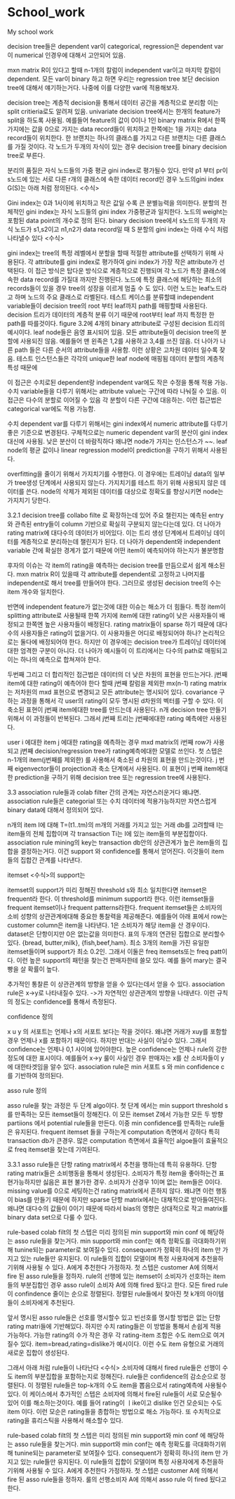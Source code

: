 # School_work
My school work


decision tree들은 dependent var이 categorical, regression은 dependent var이 numerical 인경우에 대해서 고안되어 있음.

mxn matrix R이 있다고 할때 n-1개의 칼럼이 independent var이고 마지막 칼럼이 dependent. 모든 var이 binary 하고 하면 우리는 regression tree 보단 decision tree에 대해서 얘기하는거다. 나중에 이를 다양한 var에 적용해보자.

decision tree는 계층적 decision을 통해서 데이터 공간을 계층적으로 분리함 이는 split critieria로도 알려져 있음. univariate decision tree에서는 한개의 feature가 split을 하도록 사용됨. 예를들어 feature의 값이 0이나 1인 binary matrix R에서 한쪽 가지에는 값을 0으로 가지는 data record들이 위치하고 한쪽에는 1을 가지는 data record들이 위치한다. 한 브랜치는 하나의 클래스를 가지고 다른 브랜치는 다른 클래스를 가질 것이다. 각 노드가 두개의 자식이 있는 경우 decision tree를 binary decision tree로 부른다.

분리의 품질은 자식 노드들의 가중 평균 gini index로 평가될수 있다. 만약 p1 부터 pr이 s노드에 있는 서로 다른 r개의 클래스에 속한 데이터 record인 경우 노드의gini index G(S)는 아래 처럼 정의된다.
<수식>

Gini index는 0과 1사이에 위치하고 작은 값일 수록 큰 분별능력을 의미한다. 분할의 전체적인 gini index는 자식 노드들의 gini index 가중평균과 일치한다. 노드의 weight는 포함된 data point의 개수로 정의 된다. binary decision tree에서 s노드의 두개의 자식 노드가 s1,s2이고 n1,n2가 data record일 때 S 분할의 gini index는 아래 수식 처럼 나타낼수 있다
<수식>

gini index는 tree의 특정 레벨에서 분할을 할때 적절한 attribute를 선택하기 위해 사용된다. 각 attribute를 gini index로 평가하여 gini index가 가장 작은 attribute가 선택된다. 이 접근 방식은 탑다운 방식으로 계층적으로 진행되며 각 노드가 특정 클래스에 속한 data record를 가질대 까지만 진행된다. 노드에 특정 클래스에 해당하는 최소의 records들이 있을 경우 tree의 성장을 이르게 멈출 수 도 있다. 이런 노드는 leaf노드라고 하며 노드의 주요 클래스로 라벨된다. 테스트 케이스를 분류할떄 independent variable들이 decision tree의 root 부터 leaf까지 path를 매핑할때 사용된다. decision 트리가 데이터의 계층적 분류 이기 때문에 root부터 leaf 까지 특정한 한 path를 따를것이다. figure 3.2에 4개의 binary attribute로 구성된 decision 트리의 예시이다. leaf node들은 음영 표시되어 있음. 모든 attribute들이 decision tree의 분할에 사용되진 않음. 예를들어 맨 왼족은 1,2를 사용하고 3,4를 쓰진 않음. 더 나아가 나른 path 들은 다른 순서의 attribute들을 사용함. 이런 상황은 고차원 데이터 일수록 잦음. 테스트 인스턴스들은 각각의 unique한 leaf node에 매핑됨 데이터 분할의 계층적 특성 때문에

이 접근은 수치로된 dependent랑 independent var에도 작은 수정을 통해 적용 가능. 수치 variable들을 다루기 위해서는 attribute value는 구간에 따라 나눠질 수 있음. 이 접근은 다수의 분할로 이어질 수 있음 각 분할이 다른 구간에 대응하는. 이런 접근법은 categorical var에도 적용 가능함.

수치 dependent var를 다루기 위해서는 gini index에서 numeric attribute를 다루기 좋은 기준으로 변경된다. 구체적으로는 numeric dependent var의 분산이 gini index 대신에 사용됨. 낮은 분산이 더 바람직하다 왜냐면 node가 가지는 인스턴스가 ~~. leaf node의 평균 값이나 linear regression model이 prediction을 구하기 위해서 사용된다.

overfitting을 줄이기 위해서 가지치기를 수행한다. 이 경우에는 트레이닝 data의 일부가 tree생성 단계에서 사용되지 않는다. 가지치기를 테스트 하기 위해 사용되지 않은 데이터를 쓴다. node의 삭제가 제외된 데이터를 대상으로 정확도를 향상시키면 node는 가지치기 당한다. 

3.2.1
decision tree를 collabo filte 로 확장하는데 있어 주요 챌린지는 예측된 entry와 관측된 entry들이 column 기반으로 확실히 구분되지 않는다는데 있다. 더 나아가 rating matrix에 대다수의 데이터가 비어있다. 이는 트리 생성 단계에서 트레이닝 데이터를 계층적으로 분리하는데 챌린지가 된다. 더 나아가 dependent와 independent variable 간에 확실한 경계가 없기 때문에 어떤 item이 예측되어야 하는지가 불분명함

후자의 이슈는 각 item의 rating을 예측하는 decision tree를 만듬으로서 쉽게 해소된다. mxn matrix R이 있을때 각 attribute를 dependent로 고정하고 나머지를 independent로 해서 tree를 만들어야 한다. 그러므로 생성된 decision tree의 수는 item 개수와 일치한다. 

반면에 independent feature가 없는것에 대한 이슈는 해소가 더 힘들다. 특정 item이 splitting attribute로 사용될때 한쪽 가지에 item에 대한 rating이 낮은 사용자들이 배정되고 한쪽엔 높은 사용자들이 배정된다. rating matrix들이 sparse 하기 때문에 대다수의 사용자들은 rating이 없을거다. 이 사용자들은 어디로 배정되어야 하나? 논리적으로는 둘다에 배정되어야 한다. 하지만 이 경우에는 decision tree가 트레이닝 데이터에 대한 엄격한 구분이 아니다. 더 나아가 예시들이 이 트리에서는 다수의 path로 매핑되고 이는 하나의 예측으로 합쳐져야 한다.

두번째 그리고 더 합리적인 접근법은 데이터의 더 낮은 차원의 표현을 만드는거다. j번째 item에 대한 rating이 예측어야 한다 할때 j번째 칼럼을 제외한 mx(n-1) rating matrix는 저차원의 mxd 표현으로 변경되고 모든 attribute는 명시되어 있다. covariance 구하는 과정을 통해서 각 user의 rating이 모두 명시된 d차원의 벡터를 구할 수 있다. 이 축소된 표현이 j번째 item에대한 tree를 만드는데 사용된다. n개 decision tree 만들기 위해서 이 과정들이 반복된다. 그래서 j번째 트리는 j번째에대한 rating 예측에만 사용된다. 

user i 에대한 item j 에대한 rating을 예측하는 경우 mxd matrix의 i번째 row가 사용되고 j번째 decision/regression tree가 rating예측에대한 모델로 쓰인다. 첫 스텝은 n-1개의 item(j번째를 제외한) 를 사용해서 축소된 d 차원의 표현을 만드는것이다. j 번째 eigenvector들이 projection과 축소 단계에서 사용된다. 이 표현이 j 번째 item에대한 prediction을 구하기 위해 decision tree 또는 regression tree에 사용된다.

3.3 association rule들과 colab filter 간의 관계는 자연스러운거다 왜냐면. association rule들은 categorial 또는 수치 데이터에 적용가능하지만 자연스럽게 binary data에 대해서 정의되어 있다.

n개의 item I에 대해 T=(t1..tm)의 m개의 거래를 가지고 있는 거래 db를 고려할때 I는 item들의 전체 집합이며 각 transaction Ti는 I에 있는 item들의 부분집합이다. association rule mining의 key는 transaction db안의 상관관계가 높은 item들의 집합을 결정하는거다. 이건 support 와 confidence를 통해서 얻어진다. 이것들이 item들의 집합간 관계를 나타낸다.

itemset <수식>의 support는

itemset의 support가 미리 정해진 threshold s와 최소 일치한다면 itemset은 frequent라 한다. 이 threshold를 minimum support라 한다. 이런 itemset들을 frequent itemset이나 frequent patterns라한다. frequent itemset들은 소비자의 소비 성향의 상관관계에대해 중요한 통찰력을 제공해준다.
예를들어 아래 표에서 row는 customer column은 item을 나타낸다. 1은 소비자가 해당 item을 산 경우이다. dataset은 단항이지만 0은 없는값을 의미한다. 표의 두개의 연관된 집합으로 분리할수 있다. {bread, butter,milk}, {fish,beef,ham}. 최소 3개의 item을 가진 유일한 itemset들이며 support가 최소 0.2인. 그래서 이둘은 freq itemsets또는 freq patt이다. 이런 높은 support의 패턴을 찾는건 판매자한테 쓸모 있다. 예를 들어 mary는 결국 빵을 살 확률이 높다.

추가적인 통찰른 이 상관관계의 방향을 얻을 수 있다는데서 얻을 수 있다. association rule은 x->y로 나타내질수 있다. ->가 자연적인 상관관계의 방향을 나태낸다. 이런 규칙의 정도는 confidence를 통해서 측정된다.

confidence 정의

x u y 의 서포트는 언제나 x의 서포트 보다는 작을 것이다. 왜냐면 거래가 xuy를 포함할 경우 언제나 x를 포함하기 때문이다. 하지만 반대는 사실이 아닐수 있다. 그래서 confidence는 언제나 0,1 사이에 있어야한다. 높은 confidence는 언제나 rule의 강한 정도에 대한 표시이다. 예를들어 x->y 룰이 사실인 경우 판매자는 x를 산 소비자들이 y에 대한타겟임을 알수 있다. association rule은 min 서포트 s 와 min confidence c를 기반하여 정의된다.

asso rule 정의

asso rule을 찾는 과정은 두 단계 algo이다. 첫 단계 에서는 min support threshold s를 만족하는 모든 itemset들이 정해진다. 이 모든 itemset Z에서 가능한 모든 두 방향 partiions 에서 potential rule들을 만든다. 이중 min confidence를 만족하는 rule들은 유지된다. frequent itemset 들을 구하는게 computation 측면에서 강하다 특히 transaction db가 큰경우. 많은 computation 측면에서 효율적인 algoe들이 효율적으로 freq itemset을 찾는데 기여된다.

3.3.1 
asso rule들은 단항 rating matrix에서 추천을 행하는데 특히 유용하다. 단항 rating matrix들은 소비행동을 통해서 생성된다. 소비자가 특정 item을 좋아하는건 표현가능하지만 싫음은 표현 불가한 경우. 소비자가 산경우 1이며 없는 item들은 0이다. missing value를 0으로 세팅하는건 rating matrix에서 흔하지 않다. 왜냐면 이런 행동이 bias를 만들기 때문에 하지만 sparse 단항 matrix에서는 대채적으로 받아들여진다. 왜냐면 대다수의 값들이 0이기 때문에 따라서 bias의 영향은 상대적으로 작고 matrix를 binary data set으로 다룰 수 있다.

rule-based colab filt의 첫 스텝은 미리 정의된 min support와 min conf 에 해당하는 asso rule들을 찾는거다. min support와 min conf는 예측 정확도를 극대화하기위해 tunine되는 parameter로 보여질수 있다. consequent가 정확히 하나의 item 만 가지고 있는 rule들만 유지된다. 이 rule들의 집합이 모델이며 특정 사용자에게 추천을하기위해 사용될 수 있다. A에게 추천한다 가정하자. 첫 스텝은 customer A에 의해서 fire 된 asso rule들을 정하자. rule의 선행에 있는 itemset이 소비자가 선호하는 item들의 부분집합인 경우 asso rule이 소비자 A에 의해 fired 됬다고 한다. 모든 fired rule이 confindence 줄이는 순으로 정렬된다. 정렬된 rule들에서 찾아진 첫 k개의 아이템들이 소비자에게 추천된다. 

앞서 명시된 asso rule들은 선호를 명시할수 있고 빈선호를 명시할 방법은 없는 단항 rating matri들에 기반해있다. 하지만 수치 rating들은 이 방법을 통해서 손쉽게 적용 가능하다. 가능한 rating의 수가 작은 경우 각 rating-item 조합은 수도 item으로 여겨질수 있다. item=bread,rating=dislike가 예시이다. 이런 수도 item 유형으로 거래의 새로운 집합이 생성된다. 

그래서 아래 처럼 rule들이 나타난다
<수식>
소비자에 대해서 fired rule들은 선행이 수도 item의 부분집합을 포함하는지로 정해진다. rule들은 confidence의 감소순으로 정렬된다. 이 정렬된 rule들은 top-k개의 수도 item을 뽑음으로서 rating예측에 사용될수 있다. 이 케이스에서 추가적인 스텝은 소비자에 의해서 fire된 rule들이 서로 모순될수 있어 이를 해소하는것이다. 예를 들어 rating이 ㅣike이고 dislike 인건 모순되는 수도 item 이다.  이런 모순은 rating들을 종합하는 방법으로 해소 가능하다. 또 수치적으로 rating을 휴리스틱을 사용해서 해소할수 있다. 






rule-based colab filt의 첫 스텝은 미리 정의된 min support와 min conf 에 해당하는 asso rule들을 찾는거다. min support와 min conf는 예측 정확도를 극대화하기위해 tunine되는 parameter로 보여질수 있다. consequent가 정확히 하나의 item 만 가지고 있는 rule들만 유지된다. 이 rule들의 집합이 모델이며 특정 사용자에게 추천을하기위해 사용될 수 있다. A에게 추천한다 가정하자. 첫 스텝은 customer A에 의해서 fire 된 asso rule들을 정하자. 룰의 선행소비자 A에 의해서 asso rule 이 fired 됬다고 한다.


